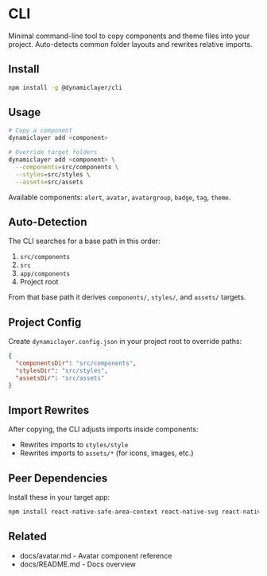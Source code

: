 # CLI

Minimal command-line tool to copy components and theme files into your project. Auto-detects common folder layouts and rewrites relative imports.

## Install

```bash
npm install -g @dynamiclayer/cli
```

## Usage

```bash
# Copy a component
dynamiclayer add <component>

# Override target folders
dynamiclayer add <component> \
  --components=src/components \
  --styles=src/styles \
  --assets=src/assets
```

Available components: `alert`, `avatar`, `avatargroup`, `badge`, `tag`, `theme`.

## Auto-Detection

The CLI searches for a base path in this order:
1. `src/components`
2. `src`
3. `app/components`
4. Project root

From that base path it derives `components/`, `styles/`, and `assets/` targets.

## Project Config

Create `dynamiclayer.config.json` in your project root to override paths:

```json
{
  "componentsDir": "src/components",
  "stylesDir": "src/styles",
  "assetsDir": "src/assets"
}
```

## Import Rewrites

After copying, the CLI adjusts imports inside components:
- Rewrites imports to `styles/style`
- Rewrites imports to `assets/*` (for icons, images, etc.)

## Peer Dependencies

Install these in your target app:

```bash
npm install react-native-safe-area-context react-native-svg react-native-reanimated
```

## Related

- docs/avatar.md - Avatar component reference
- docs/README.md - Docs overview
